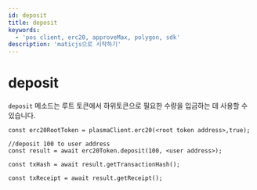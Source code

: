 ```yaml
---
id: deposit
title: deposit
keywords:
  - 'pos client, erc20, approveMax, polygon, sdk'
description: 'maticjs으로 시작하기'
---
```


# deposit

`deposit` 메소드는 루트 토큰에서 하위토큰으로 필요한 수량을 입금하는 데 사용할 수 있습니다.

```
const erc20RootToken = plasmaClient.erc20(<root token address>,true);

//deposit 100 to user address
const result = await erc20Token.deposit(100, <user address>);

const txHash = await result.getTransactionHash();

const txReceipt = await result.getReceipt();

```
